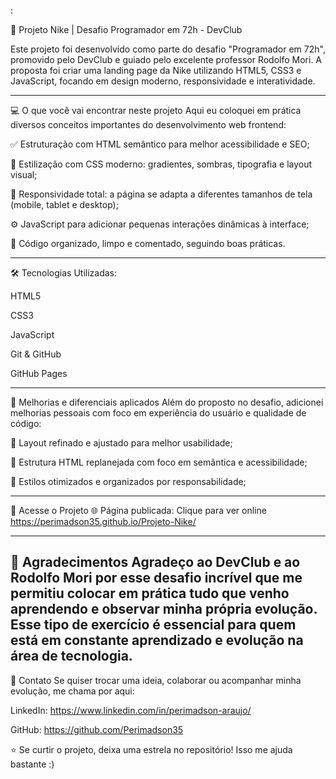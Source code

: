 :

👟 Projeto Nike | Desafio Programador em 72h - DevClub

Este projeto foi desenvolvido como parte do desafio "Programador em 72h", promovido pelo DevClub e guiado pelo excelente professor Rodolfo Mori.
A proposta foi criar uma landing page da Nike utilizando HTML5, CSS3 e JavaScript, focando em design moderno, responsividade e interatividade.

---

💻 O que você vai encontrar neste projeto
Aqui eu coloquei em prática diversos conceitos importantes do desenvolvimento web frontend:

✅ Estruturação com HTML semântico para melhor acessibilidade e SEO;

🎨 Estilização com CSS moderno: gradientes, sombras, tipografia e layout visual;

📱 Responsividade total: a página se adapta a diferentes tamanhos de tela (mobile, tablet e desktop);

⚙️ JavaScript para adicionar pequenas interações dinâmicas à interface;

🧹 Código organizado, limpo e comentado, seguindo boas práticas.

----

🛠️ Tecnologias Utilizadas:

HTML5

CSS3

JavaScript

Git & GitHub

GitHub Pages 

---

🔧 Melhorias e diferenciais aplicados
Além do proposto no desafio, adicionei melhorias pessoais com foco em experiência do usuário e qualidade de código:

📐 Layout refinado e ajustado para melhor usabilidade;

🧱 Estrutura HTML replanejada com foco em semântica e acessibilidade;

🎯 Estilos otimizados e organizados por responsabilidade;

---

🔗 Acesse o Projeto
🌐 Página publicada: Clique para ver online
https://perimadson35.github.io/Projeto-Nike/

---

🙌 Agradecimentos
Agradeço ao DevClub e ao Rodolfo Mori por esse desafio incrível que me permitiu colocar em prática tudo que venho aprendendo e observar minha própria evolução. Esse tipo de exercício é essencial para quem está em constante aprendizado e evolução na área de tecnologia.
----
📲 Contato
Se quiser trocar uma ideia, colaborar ou acompanhar minha evolução, me chama por aqui:

LinkedIn: https://www.linkedin.com/in/perimadson-araujo/

GitHub: https://github.com/Perimadson35

⭐ Se curtir o projeto, deixa uma estrela no repositório! Isso me ajuda bastante :)


